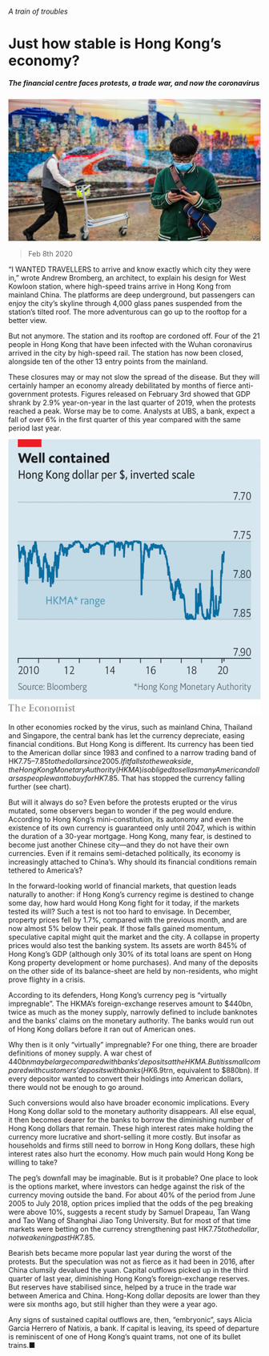 ###### A train of troubles

# Just how stable is Hong Kong’s economy? 

##### The financial centre faces protests, a trade war, and now the coronavirus 

![image](images/20200208_FNP003_0.jpg) 

> Feb 8th 2020 

“I WANTED TRAVELLERS to arrive and know exactly which city they were in,” wrote Andrew Bromberg, an architect, to explain his design for West Kowloon station, where high-speed trains arrive in Hong Kong from mainland China. The platforms are deep underground, but passengers can enjoy the city’s skyline through 4,000 glass panes suspended from the station’s tilted roof. The more adventurous can go up to the rooftop for a better view.

But not anymore. The station and its rooftop are cordoned off. Four of the 21 people in Hong Kong that have been infected with the Wuhan coronavirus arrived in the city by high-speed rail. The station has now been closed, alongside ten of the other 13 entry points from the mainland.


These closures may or may not slow the spread of the disease. But they will certainly hamper an economy already debilitated by months of fierce anti-government protests. Figures released on February 3rd showed that GDP shrank by 2.9% year-on-year in the last quarter of 2019, when the protests reached a peak. Worse may be to come. Analysts at UBS, a bank, expect a fall of over 6% in the first quarter of this year compared with the same period last year.

![image](images/20200208_FNC126.png) 


In other economies rocked by the virus, such as mainland China, Thailand and Singapore, the central bank has let the currency depreciate, easing financial conditions. But Hong Kong is different. Its currency has been tied to the American dollar since 1983 and confined to a narrow trading band of HK$7.75–7.85 to the dollar since 2005. If it falls to the weak side, the Hong Kong Monetary Authority (HKMA) is obliged to sell as many American dollars as people want to buy for HK$7.85. That has stopped the currency falling further (see chart).

But will it always do so? Even before the protests erupted or the virus mutated, some observers began to wonder if the peg would endure. According to Hong Kong’s mini-constitution, its autonomy and even the existence of its own currency is guaranteed only until 2047, which is within the duration of a 30-year mortgage. Hong Kong, many fear, is destined to become just another Chinese city—and they do not have their own currencies. Even if it remains semi-detached politically, its economy is increasingly attached to China’s. Why should its financial conditions remain tethered to America’s?

In the forward-looking world of financial markets, that question leads naturally to another: if Hong Kong’s currency regime is destined to change some day, how hard would Hong Kong fight for it today, if the markets tested its will? Such a test is not too hard to envisage. In December, property prices fell by 1.7%, compared with the previous month, and are now almost 5% below their peak. If those falls gained momentum, speculative capital might quit the market and the city. A collapse in property prices would also test the banking system. Its assets are worth 845% of Hong Kong’s GDP (although only 30% of its total loans are spent on Hong Kong property development or home purchases). And many of the deposits on the other side of its balance-sheet are held by non-residents, who might prove flighty in a crisis.

According to its defenders, Hong Kong’s currency peg is “virtually impregnable”. The HKMA’s foreign-exchange reserves amount to $440bn, twice as much as the money supply, narrowly defined to include banknotes and the banks’ claims on the monetary authority. The banks would run out of Hong Kong dollars before it ran out of American ones.

Why then is it only “virtually” impregnable? For one thing, there are broader definitions of money supply. A war chest of $440bn may be large compared with banks’ deposits at the HKMA. But it is small compared with customers’ deposits with banks (HK$6.9trn, equivalent to $880bn). If every depositor wanted to convert their holdings into American dollars, there would not be enough to go around.

Such conversions would also have broader economic implications. Every Hong Kong dollar sold to the monetary authority disappears. All else equal, it then becomes dearer for the banks to borrow the diminishing number of Hong Kong dollars that remain. These high interest rates make holding the currency more lucrative and short-selling it more costly. But insofar as households and firms still need to borrow in Hong Kong dollars, these high interest rates also hurt the economy. How much pain would Hong Kong be willing to take?

The peg’s downfall may be imaginable. But is it probable? One place to look is the options market, where investors can hedge against the risk of the currency moving outside the band. For about 40% of the period from June 2005 to July 2018, option prices implied that the odds of the peg breaking were above 10%, suggests a recent study by Samuel Drapeau, Tan Wang and Tao Wang of Shanghai Jiao Tong University. But for most of that time markets were betting on the currency strengthening past HK$7.75 to the dollar, not weakening past HK$7.85.

Bearish bets became more popular last year during the worst of the protests. But the speculation was not as fierce as it had been in 2016, after China clumsily devalued the yuan. Capital outflows picked up in the third quarter of last year, diminishing Hong Kong’s foreign-exchange reserves. But reserves have stabilised since, helped by a truce in the trade war between America and China. Hong-Kong dollar deposits are lower than they were six months ago, but still higher than they were a year ago.

Any signs of sustained capital outflows are, then, “embryonic”, says Alicia Garcia Herrero of Natixis, a bank. If capital is leaving, its speed of departure is reminiscent of one of Hong Kong’s quaint trams, not one of its bullet trains.■

